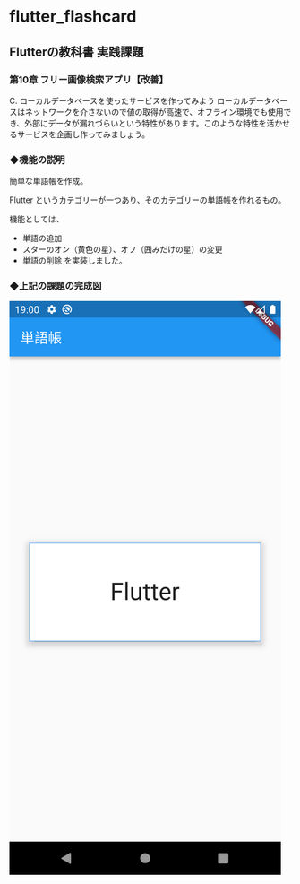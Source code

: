 # flutter_flashcard

## Flutterの教科書 実践課題

### 第10章 フリー画像検索アプリ【改善】

C. ローカルデータベースを使ったサービスを作ってみよう
ローカルデータベースはネットワークを介さないので値の取得が高速で、オフライン環境でも使用でき、外部にデータが漏れづらいという特性があります。このような特性を活かせるサービスを企画し作ってみましょう。

### ◆機能の説明
簡単な単語帳を作成。

Flutter というカテゴリーが一つあり、そのカテゴリーの単語帳を作れるもの。

機能としては、
- 単語の追加
- スターのオン（黄色の星）、オフ（囲みだけの星）の変更
- 単語の削除
を実装しました。

### ◆上記の課題の完成図

[![title](assets/result.png)](assets/movie.mp4 "タイトルなど")

